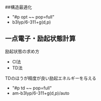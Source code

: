 ##構造最適化
- "#p opt ~~ pop=full"
- b3lyp/6-311+g(d,p)

## 一点電子・励起状態計算
励起状態の求め方
- CI法
- TD法

TDのほうが精度が良い励起エネルギーを与える

- "#p td ~~ pop=full"
- am-b3lyp/6-311+g(d,p)/auto